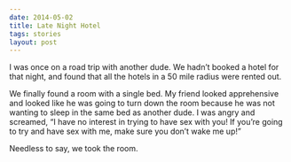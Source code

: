 ```yaml
---
date: 2014-05-02
title: Late Night Hotel
tags: stories
layout: post
---
```


I was once on a road trip with another dude. We hadn’t booked a hotel for that night, and found that all the hotels in a 50 mile radius were rented out. 

We finally found a room with a single bed. My friend looked apprehensive and looked like he was going to turn down the room because he was not wanting to sleep in the same bed as another dude. I was angry and screamed, “I have no interest in trying to have sex with you! If you’re going to try and have sex with me, make sure you don’t wake me up!” 

Needless to say, we took the room.